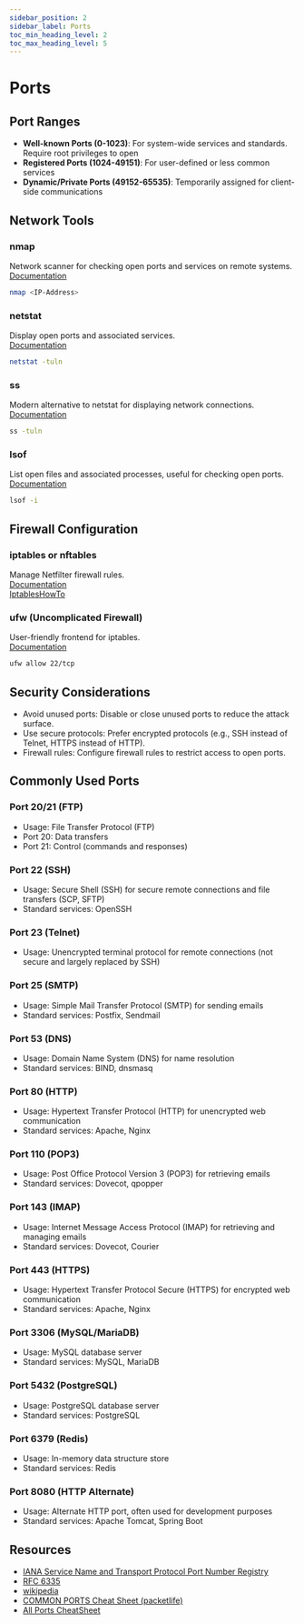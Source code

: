 ```yaml
---
sidebar_position: 2
sidebar_label: Ports
toc_min_heading_level: 2
toc_max_heading_level: 5
---
```


# Ports

## Port Ranges

- **Well-known Ports (0-1023)**: For system-wide services and standards. Require root privileges to open
- **Registered Ports (1024-49151)**: For user-defined or less common services
- **Dynamic/Private Ports (49152-65535)**: Temporarily assigned for client-side communications

## Network Tools

### nmap

Network scanner for checking open ports and services on remote systems.  
[Documentation](https://nmap.org/docs.html)

```bash
nmap <IP-Address>
```

### netstat

Display open ports and associated services.  
[Documentation](https://learn.microsoft.com/en-us/windows-server/administration/windows-commands/netstat)

```bash
netstat -tuln
```

### ss

Modern alternative to netstat for displaying network connections.  
[Documentation](https://www.commandlinux.com/man-page/man8/ss.8.html)

```bash
ss -tuln
```

### lsof

List open files and associated processes, useful for checking open ports.  
[Documentation](https://lsof.readthedocs.io/en/latest/)

```bash
lsof -i
```

## Firewall Configuration

### iptables or nftables

Manage Netfilter firewall rules.  
[Documentation](https://netfilter.org/documentation/)  
[IptablesHowTo](https://help.ubuntu.com/community/IptablesHowTo)

### ufw (Uncomplicated Firewall)

User-friendly frontend for iptables.  
[Documentation](https://help.ubuntu.com/community/UFW)

```bash
ufw allow 22/tcp
```

## Security Considerations

- Avoid unused ports: Disable or close unused ports to reduce the attack surface.
- Use secure protocols: Prefer encrypted protocols (e.g., SSH instead of Telnet, HTTPS instead of HTTP).
- Firewall rules: Configure firewall rules to restrict access to open ports.

## Commonly Used Ports

### Port 20/21 (FTP)

- Usage: File Transfer Protocol (FTP)
- Port 20: Data transfers
- Port 21: Control (commands and responses)

### Port 22 (SSH)

- Usage: Secure Shell (SSH) for secure remote connections and file transfers (SCP, SFTP)
- Standard services: OpenSSH

### Port 23 (Telnet)

- Usage: Unencrypted terminal protocol for remote connections (not secure and largely replaced by SSH)

### Port 25 (SMTP)

- Usage: Simple Mail Transfer Protocol (SMTP) for sending emails
- Standard services: Postfix, Sendmail

### Port 53 (DNS)

- Usage: Domain Name System (DNS) for name resolution
- Standard services: BIND, dnsmasq

### Port 80 (HTTP)

- Usage: Hypertext Transfer Protocol (HTTP) for unencrypted web communication
- Standard services: Apache, Nginx

### Port 110 (POP3)

- Usage: Post Office Protocol Version 3 (POP3) for retrieving emails
- Standard services: Dovecot, qpopper

### Port 143 (IMAP)

- Usage: Internet Message Access Protocol (IMAP) for retrieving and managing emails
- Standard services: Dovecot, Courier

### Port 443 (HTTPS)

- Usage: Hypertext Transfer Protocol Secure (HTTPS) for encrypted web communication
- Standard services: Apache, Nginx

### Port 3306 (MySQL/MariaDB)

- Usage: MySQL database server
- Standard services: MySQL, MariaDB

### Port 5432 (PostgreSQL)

- Usage: PostgreSQL database server
- Standard services: PostgreSQL

### Port 6379 (Redis)

- Usage: In-memory data structure store
- Standard services: Redis

### Port 8080 (HTTP Alternate)

- Usage: Alternate HTTP port, often used for development purposes
- Standard services: Apache Tomcat, Spring Boot

## Resources

- [IANA Service Name and Transport Protocol Port Number Registry](https://www.iana.org/assignments/service-names-port-numbers/service-names-port-numbers.xhtml)
- [RFC 6335](https://datatracker.ietf.org/doc/html/rfc6335)
- [wikipedia](https://en.wikipedia.org/wiki/List_of_TCP_and_UDP_port_numbers)
- [COMMON PORTS Cheat Sheet (packetlife)](https://packetlife.net/media/library/23/common_ports.pdf)
- [All Ports CheatSheet](https://github.com/shauryasharma-05/All-Ports-CheatSheet-/blob/master/AllPortsDB.txt)

